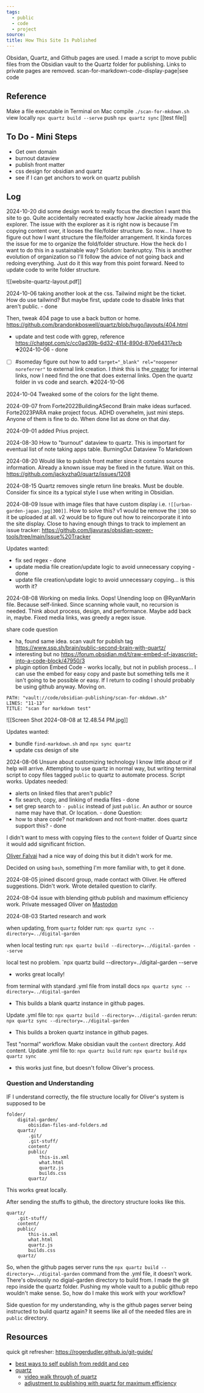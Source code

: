 ```yaml
---
tags:
  - public
  - code
  - project
source: 
title: How This Site Is Published
---
```

Obsidan, Quartz, and Github pages are used. I made a script to move public files from the Obsidian vault to the Quartz folder for publishing. Links to private pages are removed. scan-for-markdown-code-display-page|see code
## Reference
Make a file executable in Terminal on Mac
compile `./scan-for-mkdown.sh`
view locally `npx quartz build --serve`
push `npx quartz sync`
[[test file]]
## To Do - Mini Steps
- Get own domain
- burnout dataview
- publish front matter
- css design for obsidian and quartz
- see if I can get anchors to work on quartz publish
## Log

2024-10-20 did some design work to really focus the direction I want this site to go. Quite accidentally recreated exactly how Jackie already made the explorer. The issue with the explorer as it is right now is because I'm copying content over, it looses the file/folder structure. So now... I have to figure out how I want structure the file/folder arrangement. It kinda forces the issue for me to organize the fold/folder structure. How the heck do I want to do this in a sustainable way? Solution: bankruptcy. This is another evolution of organization so I'll follow the advice of not going back and redoing everything. Just do it this way from this point forward. Need to update code to write folder structure.

![[website-quartz-layout.pdf]]

2024-10-06 taking another look at the css. Tailwind might be the ticket. How do use tailwind? But maybe first, update code to disable links that aren't public. - done

Then, tweak 404 page to use a back button or home. https://github.com/brandonkboswell/quartz/blob/hugo/layouts/404.html

- update and test code with ggrep, reference https://chatgpt.com/c/cc0ad39b-6d32-4114-890d-870e64317ecb ➕2024-10-06 - done
- [ ] #someday figure out how to add `target="_blank" rel="noopener noreferrer"` to external link creation. I *think* this is the[ creator](https://github.com/jackyzha0/quartz/blob/af14ca7c4f754b07a5f32efc5265632f539ef103/quartz/components/Backlinks.tsx#L7) for internal links, now I need find the one that does external links. Open the quartz folder in vs code and search. ➕2024-10-06

2024-10-04 Tweaked some of the colors for the light theme.

2024-09-07 from Forte2022BuildingASecond Brain make ideas surfaced. Forte2023PARA make project focus. ADHD overwhelm, just mini steps. Anyone of them is fine to do. When done list as done on that day.

2024-09-01 added Prius project.

2024-08-30 How to "burnout" dataview to quartz. This is important for eventual list of note taking apps table. BurningOut Dataview To Markdown

2024-08-20 Would like to publish front matter since it contains source information. Already a known issue may be fixed in the future. Wait on this. https://github.com/jackyzha0/quartz/issues/1208

2024-08-15 Quartz removes single return line breaks. Must be double. Consider fix since its a typical style I use when writing in Obsidian.

2024-08-09 Issue with image files that have custom display i.e. `![[urban-garden-japan.jpg|300]]`.  How to solve this? v1 would be remove the `|300` so it be uploaded at all. v2 would be to figure out how to reincorporate it into the site display. Close to having enough things to track to implement an issue tracker: https://github.com/ljavuras/obsidian-power-tools/tree/main/Issue%20Tracker

Updates wanted:
- fix sed regex - done
- update media file creation/update logic to avoid unnecessary copying - done
- update file creation/update logic to avoid unnecessary copying... is this worth it?

2024-08-08 Working on media links. Oops! Unending loop on @RyanMarin file. Because self-linked. Since scanning whole vault, no recursion is needed. Think about process, design, and performance. Maybe add back in, maybe. Fixed media links, was greedy a regex issue.

share code question
- ha, found same idea. scan vault for publish tag https://www.ssp.sh/brain/public-second-brain-with-quartz/
- interesting but no https://forum.obsidian.md/t/raw-embed-of-javascript-into-a-code-block/47950/3 
- plugin option Embed Code - works locally, but not in publish process... I can use the embed for easy copy and paste but something tells me it isn't going to be possible or easy. If I return to coding I should probably be using github anyway. Moving on.

```embed-bash
PATH: "vault://code/obsidian-publishing/scan-for-mkdown.sh"
LINES: "11-13"
TITLE: "scan for markdown test" 
```
![[Screen Shot 2024-08-08 at 12.48.54 PM.jpg]]


Updates wanted:
- bundle `find-markdown.sh` and `npx sync quartz`
- update css design of site

2024-08-06 Unsure about customizing technology I know little about or if help will arrive. Attempting to use quartz in normal way, but writing terminal script to copy files tagged `public` to quartz to automate process. Script works. Updates needed: 
- alerts on linked files that aren't public?
- fix search, copy, and linking of media files - done
- set grep search to `- public` instead of just `public`. An author or source name may have that. Or location. - done
Question:
- how to share code? not markdown and not front-matter. does quartz support this? - done

I didn't want to mess with copying files to the `content` folder of Quartz since it would add significant friction.

[Oliver Falvai](https://oliverfalvai.com/evergreen/my-quartz-+-obsidian-note-publishing-setup) had a nice way of doing this but it didn't work for me.

Decided on using `bash`, something I'm more familiar with, to get it done. 

2024-08-05 joined discord group, made contact with Oliver. He offered suggestions. Didn't work. Wrote detailed question to clarify.

2024-08-04 issue with blending github publish and maximum efficiency work. Private messaged Oliver on [Mastodon](https://mastodon.social/@tapianicholas)

2024-08-03 Started research and work

when updating, from `quartz` folder run:
`npx quartz sync --directory=../digital-garden`

when local testing run:
`npx quartz build --directory=../digital-garden --serve`

local test no problem.
`npx quartz build --directory=../digital-garden --serve
- works great locally!

from terminal with standard .yml file from install docs
`npx quartz sync --directory=../digital-garden`
- This builds a blank quartz instance in github pages.

Update .yml file to:
`npx quartz build --directory=../digital-garden`
rerun:
`npx quartz sync --directory=../digital-garden`
- This builds a broken quartz instance in github pages.

Test "normal" workflow. Make obsidian vault the `content` directory. Add content.
Update .yml file to:
`npx quartz build`
run:
`npx quartz build`
`npx quartz sync`
- this works just fine, but doesn't follow Oliver's process.
### Question and Understanding

IF I understand correctly, the file structure locally for Oliver's system is supposed to be
```
folder/
    digital-garden/
        obisidan-files-and-folders.md
	quartz/
		.git/
	    .git-stuff/
	    content/
		public/
		    this-is.xml
		    what.html
		    quartz.js
		    builds.css
		quartz/
```

This works great locally.

After sending the stuffs to github, the directory structure looks like this.

```
quartz/
	.git-stuff/
	content/
	public/
		this-is.xml
		what.html
		quartz.js
		builds.css
	quartz/
```

So, when the github pages server runs the `npx quartz build --directory=../digital-garden` command from the .yml file, it doesn't work. There's obviously no digial-garden directory to build from. I made the git repo inside the quartz folder. Pushing my whole vault to a public github repo wouldn't make sense. So, how do I make this work with your workflow?

Side question for my understanding, why is the github pages server being instructed to build quartz again? It seems like all of the needed files are in `public` directory.

## Resources
quick git refresher: https://rogerdudler.github.io/git-guide/
- [best ways to self publish from reddit and ceo](https://www.reddit.com/r/ObsidianMD/comments/16e5jek/best_way_to_selfhost_obsidian_publish/)
- [quartz](https://quartz.jzhao.xyz/authoring-content)
	- [video walk through of quartz](https://www.youtube.com/watch?v=6s6DT1yN4dw)
	- [adjustment to publishing with quartz for maximum efficiency ](https://oliverfalvai.com/evergreen/my-quartz-+-obsidian-note-publishing-setup)